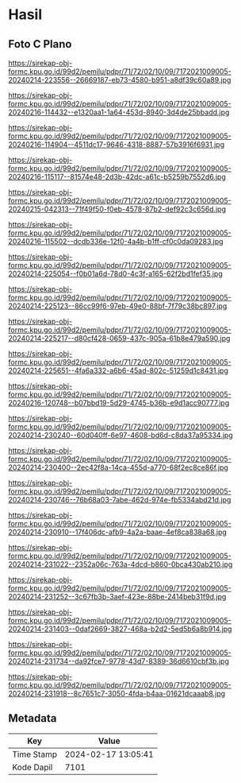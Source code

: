 # Hasil

## Foto C Plano

https://sirekap-obj-formc.kpu.go.id/99d2/pemilu/pdpr/71/72/02/10/09/7172021009005-20240214-223556--26669187-eb73-4580-b951-a8df39c60a89.jpg

https://sirekap-obj-formc.kpu.go.id/99d2/pemilu/pdpr/71/72/02/10/09/7172021009005-20240216-114432--e1320aa1-1a64-453d-8940-3d4de25bbadd.jpg

https://sirekap-obj-formc.kpu.go.id/99d2/pemilu/pdpr/71/72/02/10/09/7172021009005-20240216-114904--4511dc17-9646-4318-8887-57b3916f6931.jpg

https://sirekap-obj-formc.kpu.go.id/99d2/pemilu/pdpr/71/72/02/10/09/7172021009005-20240216-115117--81574e48-2d3b-42dc-a61c-b5259b7552d6.jpg

https://sirekap-obj-formc.kpu.go.id/99d2/pemilu/pdpr/71/72/02/10/09/7172021009005-20240215-042313--71f49f50-f0eb-4578-87b2-def92c3c656d.jpg

https://sirekap-obj-formc.kpu.go.id/99d2/pemilu/pdpr/71/72/02/10/09/7172021009005-20240216-115502--dcdb336e-12f0-4a4b-b1ff-cf0c0da09283.jpg

https://sirekap-obj-formc.kpu.go.id/99d2/pemilu/pdpr/71/72/02/10/09/7172021009005-20240214-225054--f0b01a6d-78d0-4c3f-a165-62f2bd1fef35.jpg

https://sirekap-obj-formc.kpu.go.id/99d2/pemilu/pdpr/71/72/02/10/09/7172021009005-20240214-225123--86cc99f6-97eb-49e0-88bf-7f79c38bc897.jpg

https://sirekap-obj-formc.kpu.go.id/99d2/pemilu/pdpr/71/72/02/10/09/7172021009005-20240214-225217--d80cf428-0659-437c-905a-61b8e479a590.jpg

https://sirekap-obj-formc.kpu.go.id/99d2/pemilu/pdpr/71/72/02/10/09/7172021009005-20240214-225651--4fa6a332-a6b6-45ad-802c-51259d1c8431.jpg

https://sirekap-obj-formc.kpu.go.id/99d2/pemilu/pdpr/71/72/02/10/09/7172021009005-20240216-120748--b07bbd19-5d29-4745-b36b-e9d1acc90777.jpg

https://sirekap-obj-formc.kpu.go.id/99d2/pemilu/pdpr/71/72/02/10/09/7172021009005-20240214-230240--60d040ff-6e97-4608-bd6d-c8da37a95334.jpg

https://sirekap-obj-formc.kpu.go.id/99d2/pemilu/pdpr/71/72/02/10/09/7172021009005-20240214-230400--2ec42f8a-14ca-455d-a770-68f2ec8ce86f.jpg

https://sirekap-obj-formc.kpu.go.id/99d2/pemilu/pdpr/71/72/02/10/09/7172021009005-20240214-230746--76b68a03-7abe-462d-974e-fb5334abd21d.jpg

https://sirekap-obj-formc.kpu.go.id/99d2/pemilu/pdpr/71/72/02/10/09/7172021009005-20240214-230910--17f406dc-afb9-4a2a-baae-4ef8ca838a68.jpg

https://sirekap-obj-formc.kpu.go.id/99d2/pemilu/pdpr/71/72/02/10/09/7172021009005-20240214-231022--2352a06c-763a-4dcd-b860-0bca430ab210.jpg

https://sirekap-obj-formc.kpu.go.id/99d2/pemilu/pdpr/71/72/02/10/09/7172021009005-20240214-231252--3c67fb3b-3aef-423e-88be-2414beb31f9d.jpg

https://sirekap-obj-formc.kpu.go.id/99d2/pemilu/pdpr/71/72/02/10/09/7172021009005-20240214-231403--0daf2669-3827-468a-b2d2-5ed5b6a8b914.jpg

https://sirekap-obj-formc.kpu.go.id/99d2/pemilu/pdpr/71/72/02/10/09/7172021009005-20240214-231734--da92fce7-9778-43d7-8389-36d6610cbf3b.jpg

https://sirekap-obj-formc.kpu.go.id/99d2/pemilu/pdpr/71/72/02/10/09/7172021009005-20240214-231918--8c7651c7-3050-4fda-b4aa-01621dcaaab8.jpg


## Metadata

| Key        | Value               |
| ---------- | ------------------- |
| Time Stamp | 2024-02-17 13:05:41 |
| Kode Dapil | 7101                |



